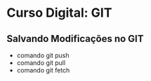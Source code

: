 # Curso Digital: GIT

## Salvando Modificações no GIT
* comando git push 
* comando git pull
* comando git fetch

